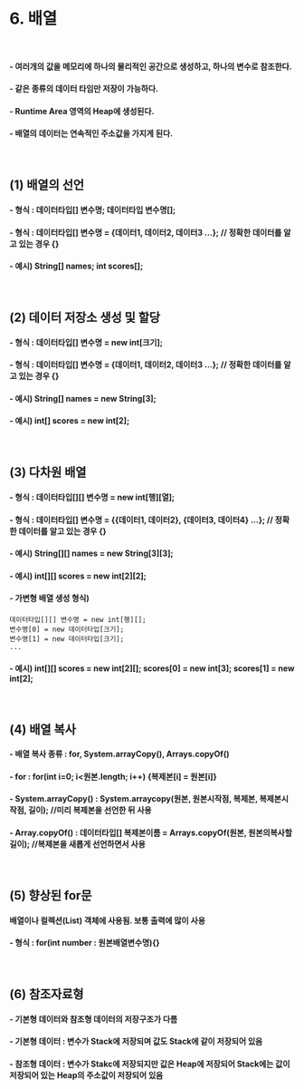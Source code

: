 # 6. 배열

<br>

#### - 여러개의 값을 메모리에 하나의 물리적인 공간으로 생성하고, 하나의 변수로 참조한다.
#### - 같은 종류의 데이터 타임만 저장이 가능하다.
#### - Runtime Area 영역의 Heap에 생성된다.
#### - 배열의 데이터는 연속적인 주소값을 가지게 된다.
<br>

## (1) 배열의 선언
#### - 형식 : 데이터타입[] 변수명; 데이터타입 변수명[];
#### - 형식 : 데이터타입[] 변수명 = {데이터1, 데이터2, 데이터3 ...};	// 정확한 데이터를 알고 있는 경우 {}
#### - 예시) String[] names;  int scores[];
<br>

## (2) 데이터 저장소 생성 및 할당
#### - 형식 : 데이터타입[] 변수명 = new int[크기];
#### - 형식 : 데이터타입[] 변수명 = {데이터1, 데이터2, 데이터3 ...};	// 정확한 데이터를 알고 있는 경우 {}
#### - 예시) String[] names = new String[3];
#### - 예시) int[] scores = new int[2];
<br>

## (3) 다차원 배열
#### - 형식 : 데이터타입[][] 변수명 = new int[행][열];
#### - 형식 : 데이터타입[] 변수명 = {{데이터1, 데이터2}, {데이터3, 데이터4} ...};	// 정확한 데이터를 알고 있는 경우 {}
#### - 예시) String[][] names = new String[3][3];
#### - 예시) int[][] scores = new int[2][2];
#### - 가변형 배열 생성 형식)
	데이터타입[][] 변수명 = new int[행][]; 
	변수명[0] = new 데이터타입[크기];
	변수명[1] = new 데이터타입[크기];
	...
#### - 예시) int[][] scores = new int[2][]; scores[0] = new int[3]; scores[1] = new int[2];
<br>
	
## (4) 배열 복사
#### - 배열 복사 종류 : for, System.arrayCopy(), Arrays.copyOf()
#### - for : for(int i=0; i<원본.length; i++) {복제본[i] = 원본[i]}
#### - System.arrayCopy() : System.arraycopy(원본, 원본시작점, 복제본, 복제본시작점, 길이);	//미리 복제본을 선언한 뒤 사용
#### - Array.copyOf() : 데이터타입[] 복제본이름 = Arrays.copyOf(원본, 원본의복사할길이);		//복제본을 새롭게 선언하면서 사용
<br>

## (5) 향상된 for문
#### 배열이나 컬렉션(List) 객체에 사용됨. 보통 출력에 많이 사용
#### - 형식 : for(int number : 원본배열변수명){}
<br>

## (6) 참조자료형
#### - 기본형 데이터와 참조형 데이터의 저장구조가 다름
#### - 기본형 데이터 : 변수가 Stack에 저장되며 값도 Stack에 같이 저장되어 있음
#### - 참조형 데이터 : 변수가 Stakc에 저장되지만 값은 Heap에 저장되어 Stack에는 값이 저장되어 있는 Heap의 주소값이 저장되어 있음


